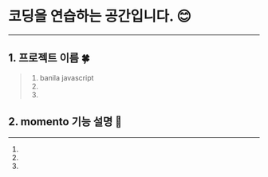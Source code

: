 # 코딩을 연습하는 공간입니다. :blush:
***
## 1. 프로젝트 이름 :four_leaf_clover:
> 1. banila javascript
> 2. 
> 3.
## 2. momento 기능 설명 :hibiscus:
***
1.
2.
3.
